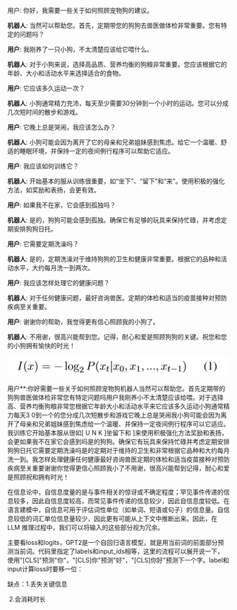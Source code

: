 用户: 你好，我需要一些关于如何照顾宠物狗的建议。

**机器人**: 当然可以帮助您。首先，定期带您的狗狗去兽医做体检非常重要。您有特定的问题吗？

**用户**: 我刚养了一只小狗，不太清楚应该给它喂什么。

**机器人**: 对于小狗来说，选择高品质、营养均衡的狗粮非常重要。您应该根据它的年龄、大小和活动水平来选择适合的食物。

**用户**: 它应该多久运动一次？

**机器人**: 小狗通常精力充沛，每天至少需要30分钟到一个小时的运动。您可以分成几次短时间的散步和游戏。

**用户**: 它晚上总是哭闹，我应该怎么办？

**机器人**: 小狗可能会因为离开了它的母亲和兄弟姐妹感到焦虑。给它一个温暖、舒适的睡眠环境，并保持一定的夜间例行程序可以帮助它适应。

**用户**: 我应该如何训练它？

**机器人**: 开始基本的服从训练很重要，如“坐下”、“留下”和“来”。使用积极的强化方法，如奖励和表扬，会更有效。

**用户**: 如果我不在家，它会感到孤独吗？

**机器人**: 是的，狗狗可能会感到孤独。确保它有足够的玩具来保持忙碌，并考虑定期安排狗狗日托。

**用户**: 它需要定期洗澡吗？

**机器人**: 是的，定期洗澡对于维持狗狗的卫生和健康非常重要。根据它的品种和活动水平，大约每月洗一到两次。

**用户**: 我应该怎样处理它的健康问题？

**机器人**: 对于任何健康问题，最好咨询兽医。定期的体检和适当的疫苗接种对预防疾病至关重要。

**用户**: 谢谢你的帮助，我觉得更有信心照顾我的小狗了。

**机器人**: 不用谢，很高兴能帮到您。记得，耐心和爱是照顾狗狗的关键。祝您和您的小狗拥有愉快的时光！

 

![image-20240228150431227](promptcompress.assets/image-20240228150431227.png)



用户**:你好需要一些关于如何照顾宠物狗机器人当然可以帮助您。首先定期带的狗狗兽医做体检非常您有特定问题吗用户我刚养小不太清楚应该给喂。对于选择高、营养均衡狗粮非常您根据它年龄大小和活动水平来它应该多久运动小狗通常精力每天3 0到一个的您分成几次短散步和游戏它晚上总是哭闹我小狗可能会因为离开了母亲和兄弟姐妹感到焦虑给一个温暖、并保持一定夜间例行程序可以它适应。我训练它开始基本服从很如[ U N K ]坐留下和 ]来使用积极强化方法奖励和表扬，会更如果我不在家它会感到吗是的狗狗。确保它有玩具来保持忙碌并考虑定期安排狗狗日托它需要定期洗澡吗是的定期对于维持的卫生和非常根据它品种和大约每月洗一到。我怎样处理健康任何健康最好咨询兽医定期的体检和适当疫苗接种对预防疾病至关重要谢谢你觉得更信心照顾我小了不用谢，很高兴能帮到记得，耐心和爱是照顾祝和拥有时光！                                                                                                                            







在信息论中，自信息度量的是与事件相关的惊讶或不确定程度；罕见事件传递的信息较多，因此自信息度较高，而常见事件传递的信息较少，因此自信息度较低。在语言建模中，自信息可用于评估词性单位（如单词、短语或句子）的信息量。自信息较低的词汇单位信息量较少，因此更有可能从上下文中推断出来。因此，在 LLM 推理过程中，我们可以将输入的这些部分视为冗余。







主要看loss和logits，GPT2是一个自回归语言模型，就是用当前词的前面部分预测当前词。代码里指定了labels和input_ids相等，这里的流程可以展开说一下，使用"[CLS]"预测"你"，"[CLS]你"预测"好"，"[CLS]你好"预测下一个字。label和input计算loss时要移一位：



缺点：1.丢失关键信息

​	    2.会消耗时长 